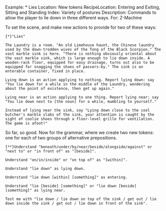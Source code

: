 Example: * Lies
Location: New tokens
RecipeLocation: Entering and Exiting, Sitting and Standing
Index: Variety of postures
Description: Commands to allow the player to lie down in three different ways.
For: Z-Machine

  
To set the scene, and make new actions to provide for two of these ways:

  

``` inform7
{*}"Lies"

The Laundry is a room. "An old Limehouse haunt, the Chinese laundry used by the down-trodden wives of the Tong of the Black Scorpion." The vast marble sink is here. "There is nothing obviously oriental about the vast marble sink, which is large enough to lie down inside. A wooden-rack floor, equipped for easy drainage, turns out also to be equipped for snagging the shoes of passers-by." The sink is an enterable container, fixed in place.

Lying down is an action applying to nothing. Report lying down: say "You lie down for a while in the middle of the Laundry, wondering about the point of existence, then get up again."

Lying near is an action applying to one thing. Report lying near: say "You lie down next to [the noun] for a while, mumbling to yourself."

Instead of lying near the sink, say "Lying down close to the cool butcher's marble slabs of the sink, your attention is caught by the sight of coolie shoes through a floor-level grille for ventilation. The game is afoot!"
```

  
So far, so good. Now for the grammar, where we create two new tokens: one for each of two groups of alternative prepositions.

  

``` inform7
{**}Understand "beneath/under/by/near/beside/alongside/against" or "next to" or "in front of" as "[beside]".

Understand "on/in/inside" or "on top of" as "[within]".

Understand "lie down" as lying down.

Understand "lie down [within] [something]" as entering.

Understand "lie [beside] [something]" or "lie down [beside] [something]" as lying near.

Test me with "lie down / lie down on top of the sink / get out / lie down inside the sink / get out / lie down in front of the sink".
```

